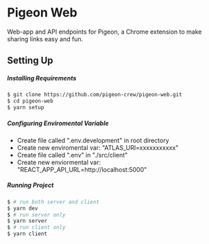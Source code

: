 # Pigeon Web

Web-app and API endpoints for Pigeon, a Chrome extension to make sharing links easy and fun.

## Setting Up

##### Installing Requirements

```bash
$ git clone https://github.com/pigeon-crew/pigeon-web.git
$ cd pigeon-web
$ yarn setup
```

##### Configuring Enviromental Variable

- Create file called ".env.development" in root directory
- Create new enviromental var: "ATLAS_URI=xxxxxxxxxxx"
- Create file called ".env" in "./src/client"
- Create new enviormental var: "REACT_APP_API_URL=http://localhost:5000"

##### Running Project

```bash
$ # run both server and client
$ yarn dev
$ # run server only
$ yarn server
$ # run client only
$ yarn client
```
